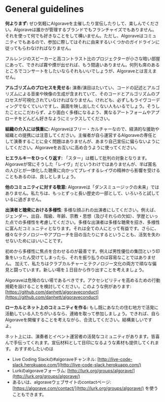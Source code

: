 # General guidelines

**何よりまず:** ぜひ気軽にAlgoraveを主催したり宣伝したりして、楽しんでください。Algoraveは誰かが管理するブランドでもフランチャイズでもありません。それを使って何でも好きなことをして構いません。ただし、Algoraveはコミュニティでもあるので、参加に際してはそれに由来するいくつかのガイドラインに従ってもらわなければなりません。

フルレンジのスピーカーと高コントラスト比のプロジェクターが小さな暗い部屋にあって、できれば霧や煙が出せれば、もう間違いありません。何列も席のあるところでコンサートをしたいならそれもいいでしょうが、Algoraveとは言えません。

**アルゴリズムのプロセスを見せる:** 演奏/演目はたいてい、コードの記述とアルゴリズムによる音楽や映像の生成が含まれていて、そのコードとアルゴリズムのプロセスが可視化されていなければなりません。けれども、必ずしもライヴコーディングでなくていいですし、画面を映し出したくない人もいるでしょう。そうしたことにこだわらず、より面白く多様になるよう、異なるアートフォームやアプローチをどんどん好きなようにミックスしてください。

**組織の介入には慎重に:** Algoraveはフリー・カルチャーなので、経済的な援助や組織との提携には注意してください。主催者が自ら運営するAlgoraveの専任として演奏することに全く問題はありませんが、あまり自己宣伝に偏らないようにしてください。Algoraveをお互いに高め合うように使ってください。

**ヒエラルキーをひっくり返す:** 「スター」は概して批判の対象となります。Algoraveが常にそうした「レイヴ」だというわけではありませんが、半ば匿名の人びとが一体化した聴衆に向かってプレイするレイヴの精神から影響を受けることもあるのは、良しとしましょう。

**他のコミュニティに対する敬意:** Algoraveは「ダンスミュージックの未来」ではありません。私たちは、もっとずっと長い歴史の一部として、いろいろと試しているに過ぎません。

**出演者と聴衆における多様性**: 多様な顔ぶれの出演者にしてください。例えば、ジェンダー、出自、階級、年齢、宗教・思想（及びそれらの欠如）、学歴といった点での多様性を考慮してください。多様な出演者は多様な聴衆を招き、多様性に富んだコミュニティとなります。それは全ての人にとって有益です。さらに、様々なテクノロジーやアプローチを目の当たりにするということも、活気を失わせないためにはいいことです。

初めから多様性に焦点を合わせるのが最善です。例えば男性優位の集団という印象をいったん受けてしまったら、それを振り払うのは容易なことではありません。 加えて、私たちはクラブカルチャーとテクノロジー文化の両方で頑なな偏見と闘っています。新しい場を１日目から作り出すことを考えましょう。

Algoraveは危険のない場であるべきです。アクセシビリティを高めるための行動規範を設けることを検討してください。このような例があります: [https://github.com/danhett/algoraveconduct](https://github.com/danhett/algoraveconduct)

**ローカルとネット上のコミュニティを作る:** もし既にあなたの住む地方で活発に活動している人たちがいるなら、連絡を取って参加しましょう。できれば、自らAlgoraveを開催することを考えながら、合流してください。結構楽しいですよ。

ネット上には、演奏者とイベント運営者の活発なコミュニティがあります。皆喜んで手伝ってくれます。宣伝材料として目印になるような素材も提供してくれます。 おすすめしたいのは 

- Live Coding Slackの#algoraveチャンネル: [http://live-code-slack.herokuapp.com/](http://live-code-slack.herokuapp.com/)
- Lurkのalgoraveフォーラム: [http://lurk.org/groups/algorave/](http://lurk.org/groups/algorave/)
- あるいは、algoraveウェブサイトのcontactページ: [https://algorave.com/contact/](http://lurk.org/groups/algorave/) を使うこともできます。
